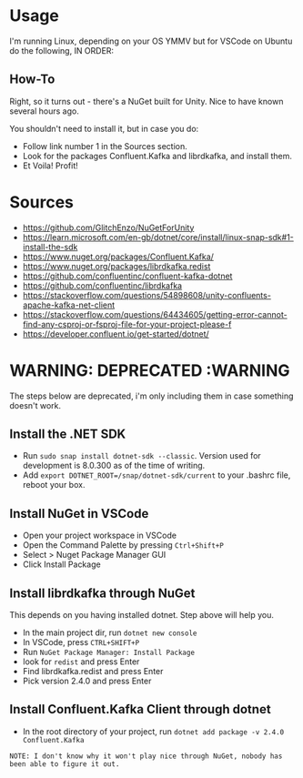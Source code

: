 # Usage

I'm running Linux, depending on your OS YMMV but for VSCode on Ubuntu do the following, IN ORDER:



## How-To

Right, so it turns out - there's a NuGet built for Unity. Nice to have known several hours ago.

You shouldn't need to install it, but in case you do:

 - Follow link number 1 in the Sources section.
 - Look for the packages Confluent.Kafka and librdkafka, and install them.
 - Et Voila! Profit!


# Sources
 - https://github.com/GlitchEnzo/NuGetForUnity
 - https://learn.microsoft.com/en-gb/dotnet/core/install/linux-snap-sdk#1-install-the-sdk
 - https://www.nuget.org/packages/Confluent.Kafka/
 - https://www.nuget.org/packages/librdkafka.redist
 - https://github.com/confluentinc/confluent-kafka-dotnet
 - https://github.com/confluentinc/librdkafka
 - https://stackoverflow.com/questions/54898608/unity-confluents-apache-kafka-net-client
 - https://stackoverflow.com/questions/64434605/getting-error-cannot-find-any-csproj-or-fsproj-file-for-your-project-please-f
 - https://developer.confluent.io/get-started/dotnet/


# WARNING: DEPRECATED :WARNING

The steps below are deprecated, i'm only including them in case something doesn't work.

## Install the .NET SDK

 - Run ```sudo snap install dotnet-sdk --classic```. Version used for development is 8.0.300 as of the time of writing.
 - Add ```export DOTNET_ROOT=/snap/dotnet-sdk/current``` to your .bashrc file, reboot your box.

## Install NuGet in VSCode

 - Open your project workspace in VSCode
 - Open the Command Palette by pressing ```Ctrl+Shift+P```
 - Select > Nuget Package Manager GUI
 - Click Install Package


## Install librdkafka through NuGet

This depends on you having installed dotnet. Step above will help you.

 - In the main project dir, run ```dotnet new console```
 - In VSCode, press ```CTRL+SHIFT+P```
 - Run ```NuGet Package Manager: Install Package```
 - look for ```redist``` and press Enter
 - Find librdkafka.redist and press Enter
 - Pick version 2.4.0 and press Enter

## Install Confluent.Kafka Client through dotnet

 - In the root directory of your project, run ```dotnet add package -v 2.4.0 Confluent.Kafka```

```NOTE: I don't know why it won't play nice through NuGet, nobody has been able to figure it out.```
